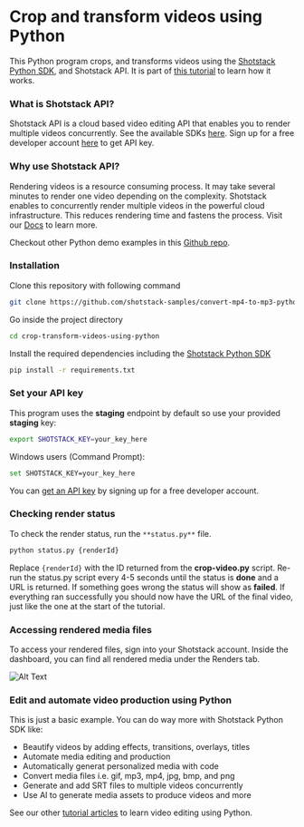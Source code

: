 # Crop and transform videos using Python

This Python program crops, and transforms videos using the [Shotstack Python SDK](https://pypi.org/project/shotstack-sdk/0.2.1/), and Shotstack API. It is part of [this tutorial](https://shotstack.io/learn/python-crop-transform-video/?utm_source=github&utm_campaign=sample_repos) to learn how it works.


### What is Shotstack API?

Shotstack API is a cloud based video editing API that enables you to render multiple videos concurrently. See the available SDKs [here](https://shotstack.io/docs/guide/sdks).  Sign up for a free developer account [here](https://dashboard.shotstack.io/register?utm_source=github&utm_campaign=sample_repos) to get API key. 

### Why use Shotstack API?

Rendering videos is a resource consuming process. It may take several minutes to render one video depending on the
complexity. Shotstack enables to concurrently render multiple videos in the powerful cloud infrastructure. This reduces
rendering time and fastens the process. Visit our [Docs](https://shotstack.io/docs/guide/getting-started/core-concepts/?utm_source=github&utm_campaign=sample_repos) to learn more.

Checkout other Python demo examples in this [Github repo](https://github.com/shotstack/python-demos).


### Installation

Clone this repository with following command

```bash
git clone https://github.com/shotstack-samples/convert-mp4-to-mp3-python.git
```

Go inside the project directory
```bash
cd crop-transform-videos-using-python
```

Install the required dependencies including the [Shotstack Python SDK](https://pypi.org/project/shotstack-sdk/0.2.1/)

```bash
pip install -r requirements.txt
```


### Set your API key

This program uses the **staging** endpoint by default so use your provided **staging** key:

```bash
export SHOTSTACK_KEY=your_key_here
```

Windows users (Command Prompt):

```bash
set SHOTSTACK_KEY=your_key_here
```

You can [get an API key](http://shotstack.io/register?utm_source=github&utm_campaign=sample_repos) by signing up for a
free developer account.

### Checking render status

To check the render status, run the `**status.py**` file.

```bash
python status.py {renderId}
```
Replace `{renderId}` with the ID returned from the **crop-video.py** script. Re-run the status.py script every 4-5
seconds until the status is **done** and a URL is returned. If something goes wrong the status will show as **failed**.
If everything ran successfully you should now have the URL of the final video, just like the one at the start of the
tutorial.

### Accessing rendered media files

To access your rendered files, sign into your Shotstack account. Inside the dashboard, you can find all rendered media
under the Renders tab.

![Alt Text](https://i.postimg.cc/8cCHTZ8V/2022-09-21-11-15-52-Shotstack-Dashboard.png)


### Edit and automate video production using Python

This is just a basic example. You can do way more with Shotstack Python SDK like: 
- Beautify videos by adding effects, transitions, overlays, titles
- Automate media editing and production
- Automatically generat personalized media with code
- Convert media files i.e. gif, mp3, mp4, jpg, bmp, and png
- Generate and add SRT files to multiple videos concurrently
- Use AI to generate media assets to produce videos and more

See our other [tutorial articles](https://shotstack.io/learn/?utm_source=github&utm_campaign=sample_repos) to learn
video editing using Python. 